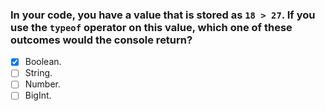 ### In your code, you have a value that is stored as `18 > 27`. If you use the `typeof` operator on this value, which one of these outcomes would the console return?

- [x] Boolean.
- [ ] String.
- [ ] Number.
- [ ] BigInt.
